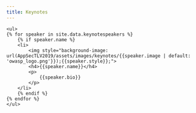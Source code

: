 ```yaml
---
title: Keynotes
---
```


<div class="keynote-full">
	
	<ul>
	{% for speaker in site.data.keynotespeakers %}
		{% if speaker.name %}
		<li>
			<img style="background-image: url(AppSecTLV2019/assets/images/keynotes/{{speaker.image | default: 'owasp_logo.png'}});{{speaker.style}};">
			<h4>{{speaker.name}}</h4>
			<p>
				{{speaker.bio}}
			</p>
		</li>
		{% endif %}
	{% endfor %}
	</ul>
</div>
